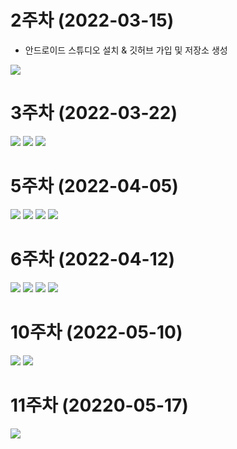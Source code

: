 # 2주차 (2022-03-15)
- 안드로이드 스튜디오 설치 & 깃허브 가입 및 저장소 생성

<img width="" height="" src="./pic/2st.PNG"></img>

# 3주차 (2022-03-22)

<img width="" height="" src="./pic/3주차_메인.PNG"></img>
<img width="" height="" src="./pic/3주차_네이버.PNG"></img>
<img width="" height="" src="./pic/3주차_전화걸기.PNG"></img>

# 5주차 (2022-04-05)

<img width="" height="" src="./pic/5주차_am.PNG"></img>
<img width="" height="" src="./pic/5주차_ma.PNG"></img>
<img width="" height="" src="./pic/5주차_결과1.PNG"></img>
<img width="" height="" src="./pic/5주차_결과2.PNG"></img>

# 6주차 (2022-04-12)

<img width="" height="" src="./pic/6주차_width1.PNG"></img>
<img width="" height="" src="./pic/6주차_height1.PNG"></img>
<img width="" height="" src="./pic/6주차_width2.PNG"></img>
<img width="" height="" src="./pic/6주차_height2.PNG"></img>

# 10주차 (2022-05-10)

<img width="" height="" src="./pic/10st_main.PNG"></img>
<img width="" height="" src="./pic/10st_menu.PNG"></img>

# 11주차 (20220-05-17)
<img width="" height="" src="./pic/11.PNG"></img>
